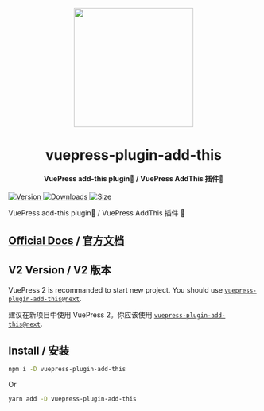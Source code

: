 <!-- markdownlint-disable -->
<p align="center">
  <img width="240" src="https://vuepress-theme-hope.github.io/logo.svg" style="text-align: center;"/>
</p>
<h1 align="center">vuepress-plugin-add-this</h1>
<h4 align="center">VuePress add-this plugin💌 / VuePress AddThis 插件💌</h4>

[![Version](https://img.shields.io/npm/v/vuepress-plugin-add-this.svg?style=flat-square&logo=npm) ![Downloads](https://img.shields.io/npm/dm/vuepress-plugin-add-this.svg?style=flat-square&logo=npm) ![Size](https://img.shields.io/bundlephobia/min/vuepress-plugin-add-this?style=flat-square&logo=npm)](https://www.npmjs.com/package/vuepress-plugin-add-this)

<!-- markdownlint-restore -->

VuePress add-this plugin💌 / VuePress AddThis 插件 💌

## [Official Docs](https://vuepress-theme-hope.github.io/v1/add-this/) / [官方文档](https://vuepress-theme-hope.gitee.io/v1/add-this/zh/)

## V2 Version / V2 版本

VuePress 2 is recommanded to start new project. You should use [`vuepress-plugin-add-this@next`](https://vuepress-theme-hope.github.io/v2/add-this/).

建议在新项目中使用 VuePress 2。你应该使用 [`vuepress-plugin-add-this@next`](https://vuepress-theme-hope.gitee.io/v2/add-this/zh/).

## Install / 安装

```bash
npm i -D vuepress-plugin-add-this
```

Or

```bash
yarn add -D vuepress-plugin-add-this
```

